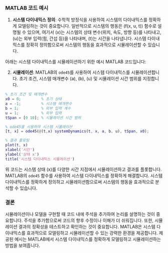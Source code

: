 ### MATLAB 코드 예시

1. **시스템 다이내믹스 정의**: 수학적 방정식을 사용하여 시스템의 다이내믹스를 정확하게 모델링하는 것이 중요합니다. 일반적으로 시스템의 행동은 \(f(x, u, t)\) 함수로 설명될 수 있으며, 여기서 \(x\)는 시스템의 상태 변수(위치, 속도, 방향 등)를 나타내고, \(u\)는 외부 입력(힘, 간섭 등)을 나타내며, \(t\)는 시간을 나타냅니다. 시스템 다이내믹스를 정확히 정의함으로써 시스템의 행동을 효과적으로 시뮬레이션할 수 있습니다.

아래는 시스템 다이내믹스를 시뮬레이션하기 위한 예시 MATLAB 코드입니다:

2. **시뮬레이션**: MATLAB의 `ode45`를 사용하여 시스템 다이내믹스를 시뮬레이션합니다. 초기 조건, 시스템 매개변수 \(a\), \(b\), \(u\) 및 시뮬레이션 시간 범위를 지정합니다.

```matlab
% 초기 조건 및 매개변수
x0 = 0;         % 초기 상태
a = -1;         % 시스템 매개변수
b = 1;          % 외부 입력 계수
u = 1;          % 외부 입력
tSpan = [0 10]; % 시뮬레이션 시간 범위

% ode45를 사용하여 시스템 시뮬레이션
[t, x] = ode45(@(t,x) systemDynamics(t, x, a, b, u), tSpan, x0);

% 결과 플로팅
plot(t, x)
xlabel('시간')
ylabel('상태 x')
title('시스템 다이내믹스 시뮬레이션')
```

위 코드는 시스템 상태 \(x\)를 다양한 시간 지점에서 시뮬레이션하고 결과를 플롯합니다. MATLAB의 `ode45` 함수를 사용하여 시스템 다이내믹스를 정확하게 해결합니다. 시스템 다이내믹스를 정확하게 정의하고 시뮬레이션함으로써 시스템의 행동을 효과적으로 분석할 수 있습니다.

### 결론

시뮬레이션이나 모델을 구현할 때 코드 내에 주석을 추가하여 논리를 설명하는 것이 중요합니다. 주석을 추가함으로써 코드의 향후 수정이나 이해가 더 쉬워집니다. 또한, 시뮬레이션 결과의 정확성을 테스트하고 확인하는 것이 중요합니다. MATLAB은 시스템 다이내믹스를 효과적으로 모델링하고 시뮬레이션할 수 있는 강력한 환경을 제공합니다. 제공된 예시는 MATLAB에서 시스템 다이내믹스를 정확하게 모델링하고 시뮬레이션하는 방법을 보여줍니다.